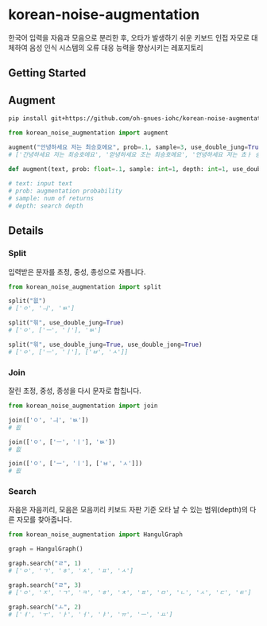 # korean-noise-augmentation
한국어 입력을 자음과 모음으로 분리한 후, 오타가 발생하기 쉬운 키보드 인접 자모로 대체하여 음성 인식 시스템의 오류 대응 능력을 향상시키는 레포지토리

## Getting Started

## Augment

```bash
pip install git+https://github.com/oh-gnues-iohc/korean-noise-augmentation.git
```

```python
from korean_noise_augmentation import augment

augment("안녕하세요 저는 최승호에요", prob=.1, sample=3, use_double_jung=True)
# ['간녕하세요 저는 최승호에요', '앋녕하세요 조는 최승호에요', '언녕하세요 저는 쵸ㅏ 승호에요']
```

```python
def augment(text, prob: float=.1, sample: int=1, depth: int=1, use_double_jung: bool=False, use_double_jong: bool=False):
    
# text: input text
# prob: augmentation probability
# sample: num of returns
# depth: search depth
```


## Details

### Split

입력받은 문자를 초정, 중성, 종성으로 자릅니다.

```python
from korean_noise_augmentation import split

split("읪")
# ['ㅇ', 'ㅢ', 'ㅄ']

split("읚", use_double_jung=True)
# ['ㅇ', ['ㅡ', 'ㅣ'], 'ㅄ']

split("읚", use_double_jung=True, use_double_jong=True)
# ['ㅇ', ['ㅡ', 'ㅣ'], ['ㅂ', 'ㅅ']]
```

### Join

잘린 초정, 중성, 종성을 다시 문자로 합칩니다.
```python
from korean_noise_augmentation import join

join(['ㅇ', 'ㅢ', 'ㅄ'])
# 읪

join(['ㅇ', ['ㅡ', 'ㅣ'], 'ㅄ'])
# 읪

join(['ㅇ', ['ㅡ', 'ㅣ'], ['ㅂ', 'ㅅ']])
# 읪
```

### Search

자음은 자음끼리, 모음은 모음끼리 키보드 자판 기준 오타 날 수 있는 범위(depth)의 다른 자모를 찾아줍니다.

```python
from korean_noise_augmentation import HangulGraph

graph = HangulGraph()

graph.search("ㄹ", 1)
# ['ㅇ', 'ㄱ', 'ㅎ', 'ㅊ', 'ㅍ', 'ㅅ']

graph.search("ㄹ", 3)
# ['ㅇ', 'ㅈ', 'ㄱ', 'ㅋ', 'ㅎ', 'ㅊ', 'ㅍ', 'ㅁ', 'ㄴ', 'ㅅ', 'ㄷ', 'ㅌ']

graph.search("ㅗ", 2)
# ['ㅕ', 'ㅜ', 'ㅏ', 'ㅓ', 'ㅑ', 'ㅠ', 'ㅡ', 'ㅛ']
```
